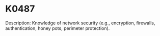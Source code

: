 # K0487
Description: Knowledge of network security (e.g., encryption, firewalls, authentication, honey pots, perimeter protection).
